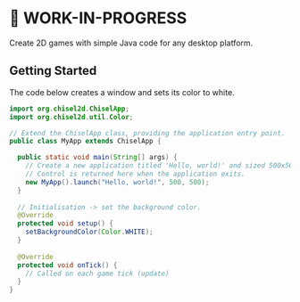 # 🚧 WORK-IN-PROGRESS 

Create 2D games with simple Java code for any desktop platform. 

## Getting Started

The code below creates a window and sets its color to white.

```java
import org.chisel2d.ChiselApp;
import org.chisel2d.util.Color; 

// Extend the ChiselApp class, providing the application entry point. 
public class MyApp extends ChiselApp {

  public static void main(String[] args) {
    // Create a new application titled 'Hello, world!' and sized 500x500. 
    // Control is returned here when the application exits. 
    new MyApp().launch("Hello, world!", 500, 500); 
  }
  
  // Initialisation -> set the background color.
  @Override 
  protected void setup() {
    setBackgroundColor(Color.WHITE); 
  }
  
  @Override 
  protected void onTick() {
    // Called on each game tick (update)
  }
}
```
